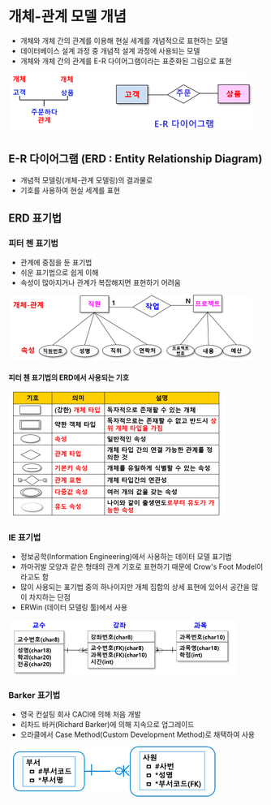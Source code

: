 # 개체-관계 모델 개념
- 개체와 개체 간의 관계를 이용해 현실 세계를 개념적으로 표현하는 모델
- 데이터베이스 설계 과정 중 개념적 설계 과정에 사용되는 모델
- 개체와 개체 간의 관계를 E-R 다이어그램이라는 표준화된 그림으로 표현

![E-R_concepts](image/E-R_concepts.png)

## E-R 다이어그램 (ERD : Entity Relationship Diagram)
- 개념적 모델링(개체-관계 모델링)의 결과물로 
- 기호를 사용하여 현실 세계를 표현

## ERD 표기법
### 피터 첸 표기법
- 관계에 중점을 둔 표기법
- 쉬운 표기법으로 쉽게 이해
- 속성이 많아지거나 관계가 복잡해지면 표현하기 어려움

![peter_chen1](image/peter_chen1.png)

#### 피터 첸 표기법의 ERD에서 사용되는 기호

![peter_chen2](image/peter_chen2.png)

### IE 표기법 
- 정보공학(Information Engineering)에서 사용하는 데이터 모델 표기법
- 까마귀발 모양과 같은 형태의 관계 기호로 표현하기 때문에 Crow's Foot Model이라고도 함
- 많이 사용되는 표기법 중의 하나이지만 개체 집합의 상세 표현에 있어서 공간을 많이 차지하는 단점
- ERWin (데이터 모델링 툴)에서 사용

![IE](image/IE.png)

### Barker 표기법
- 영국 컨설팅 회사 CACI에 의해 처음 개발
- 리차드 바커(Richard Barker)에 의해 지속으로 업그레이드
- 오라클에서 Case Method(Custom Development Method)로 채택하여 사용

![baker](image/baker.png)